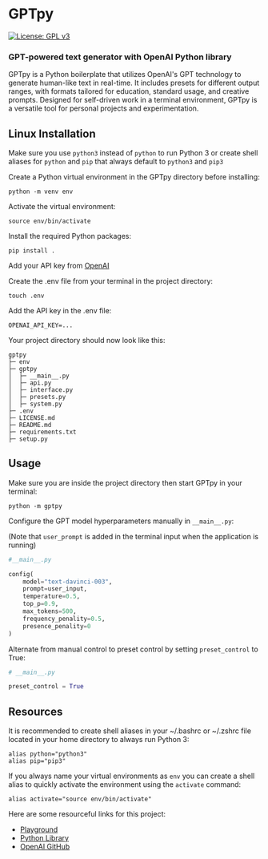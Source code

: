 # GPTpy

[![License: GPL v3](https://img.shields.io/badge/License-GPLv3-blue.svg)](https://www.gnu.org/licenses/gpl-3.0)

### GPT-powered text generator with OpenAI Python library

GPTpy is a Python boilerplate that utilizes OpenAI's GPT technology to generate human-like text in real-time. It includes presets for different output ranges, with formats tailored for education, standard usage, and creative prompts. Designed for self-driven work in a terminal environment, GPTpy is a versatile tool for personal projects and experimentation.

## Linux Installation

Make sure you use `python3` instead of `python` to run Python 3 or create shell aliases for `python` and `pip` that always default to `python3` and `pip3`

Create a Python virtual environment in the GPTpy directory before installing:

```
python -m venv env
```

Activate the virtual environment:

```
source env/bin/activate
```

Install the required Python packages:

```
pip install .
```

Add your API key from [OpenAI](https://platform.openai.com/account/api-keys)

Create the .env file from your terminal in the project directory:

```
touch .env
```

Add the API key in the .env file:

```
OPENAI_API_KEY=...
```

Your project directory should now look like this:

```
gptpy
├─ env
├─ gptpy
│  ├─ __main__.py
│  ├─ api.py
│  ├─ interface.py
│  ├─ presets.py
│  ├─ system.py
├─ .env
├─ LICENSE.md
├─ README.md
├─ requirements.txt
├─ setup.py
```

## Usage

Make sure you are inside the project directory then start GPTpy in your terminal:

```
python -m gptpy
```

Configure the GPT model hyperparameters manually in `__main__.py`:

(Note that `user_prompt` is added in the terminal input when the application is running)

```py
#__main__.py

config(
    model="text-davinci-003",
    prompt=user_input,
    temperature=0.5,
    top_p=0.9,
    max_tokens=500,
    frequency_penality=0.5,
    presence_penality=0
)
```

Alternate from manual control to preset control by setting `preset_control` to True:

```py
# __main__.py

preset_control = True
```

## Resources

It is recommended to create shell aliases in your ~/.bashrc or ~/.zshrc file located in your home directory to always run Python 3:

```
alias python="python3"
alias pip="pip3"
```

If you always name your virtual environments as `env` you can create a shell alias to quickly activate the environment using the `activate` command:

```
alias activate="source env/bin/activate"
```

Here are some resourceful links for this project:

- [Playground](https://platform.openai.com/playground)
- [Python Library](https://platform.openai.com/docs/libraries/python-bindings)
- [OpenAI GitHub](https://github.com/openai/openai-python)
